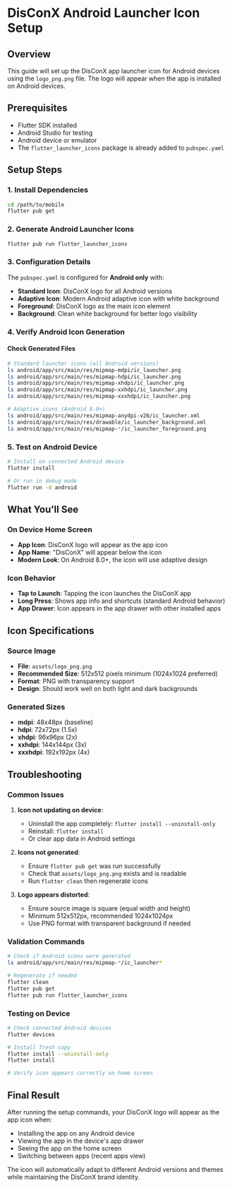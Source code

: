 # DisConX Android Launcher Icon Setup

## Overview
This guide will set up the DisConX app launcher icon for Android devices using the `logo_png.png` file. The logo will appear when the app is installed on Android devices.

## Prerequisites
- Flutter SDK installed
- Android Studio for testing
- Android device or emulator
- The `flutter_launcher_icons` package is already added to `pubspec.yaml`

## Setup Steps

### 1. Install Dependencies
```bash
cd /path/to/mobile
flutter pub get
```

### 2. Generate Android Launcher Icons
```bash
flutter pub run flutter_launcher_icons
```

### 3. Configuration Details
The `pubspec.yaml` is configured for **Android only** with:
- **Standard Icon**: DisConX logo for all Android versions
- **Adaptive Icon**: Modern Android adaptive icon with white background
- **Foreground**: DisConX logo as the main icon element
- **Background**: Clean white background for better logo visibility

### 4. Verify Android Icon Generation

#### Check Generated Files
```bash
# Standard launcher icons (all Android versions)
ls android/app/src/main/res/mipmap-mdpi/ic_launcher.png
ls android/app/src/main/res/mipmap-hdpi/ic_launcher.png
ls android/app/src/main/res/mipmap-xhdpi/ic_launcher.png
ls android/app/src/main/res/mipmap-xxhdpi/ic_launcher.png
ls android/app/src/main/res/mipmap-xxxhdpi/ic_launcher.png

# Adaptive icons (Android 8.0+)
ls android/app/src/main/res/mipmap-anydpi-v26/ic_launcher.xml
ls android/app/src/main/res/drawable/ic_launcher_background.xml
ls android/app/src/main/res/mipmap-*/ic_launcher_foreground.png
```

### 5. Test on Android Device
```bash
# Install on connected Android device
flutter install

# Or run in debug mode
flutter run -d android
```

## What You'll See

### On Device Home Screen
- **App Icon**: DisConX logo will appear as the app icon
- **App Name**: "DisConX" will appear below the icon
- **Modern Look**: On Android 8.0+, the icon will use adaptive design

### Icon Behavior
- **Tap to Launch**: Tapping the icon launches the DisConX app
- **Long Press**: Shows app info and shortcuts (standard Android behavior)
- **App Drawer**: Icon appears in the app drawer with other installed apps

## Icon Specifications

### Source Image
- **File**: `assets/logo_png.png`
- **Recommended Size**: 512x512 pixels minimum (1024x1024 preferred)
- **Format**: PNG with transparency support
- **Design**: Should work well on both light and dark backgrounds

### Generated Sizes
- **mdpi**: 48x48px (baseline)
- **hdpi**: 72x72px (1.5x)
- **xhdpi**: 96x96px (2x)
- **xxhdpi**: 144x144px (3x)
- **xxxhdpi**: 192x192px (4x)

## Troubleshooting

### Common Issues
1. **Icon not updating on device**: 
   - Uninstall the app completely: `flutter install --uninstall-only`
   - Reinstall: `flutter install`
   - Or clear app data in Android settings

2. **Icons not generated**: 
   - Ensure `flutter pub get` was run successfully
   - Check that `assets/logo_png.png` exists and is readable
   - Run `flutter clean` then regenerate icons

3. **Logo appears distorted**:
   - Ensure source image is square (equal width and height)
   - Minimum 512x512px, recommended 1024x1024px
   - Use PNG format with transparent background if needed

### Validation Commands
```bash
# Check if Android icons were generated
ls android/app/src/main/res/mipmap-*/ic_launcher*

# Regenerate if needed
flutter clean
flutter pub get
flutter pub run flutter_launcher_icons
```

### Testing on Device
```bash
# Check connected Android devices
flutter devices

# Install fresh copy
flutter install --uninstall-only
flutter install

# Verify icon appears correctly on home screen
```

## Final Result
After running the setup commands, your DisConX logo will appear as the app icon when:
- Installing the app on any Android device
- Viewing the app in the device's app drawer
- Seeing the app on the home screen
- Switching between apps (recent apps view)

The icon will automatically adapt to different Android versions and themes while maintaining the DisConX brand identity.
